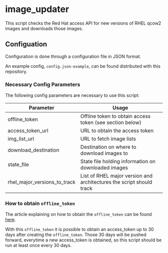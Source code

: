 # image_updater

This script checks the Red Hat access API for new versions of RHEL qcow2 images and downloads those images.

## Configuation

Configuration is done through a configuration file in JSON format.

An example config, `config.json-example`, can be found distributed with this repository.

### Necessary Config Parameters

The following config parameters are necessary to use this script:

| Parameter                    | Usage                                                                |
|------------------------------|----------------------------------------------------------------------|
| offline_token                | Offline token to obtain access token (see section below)             |
| access_token_url             | URL to obtain the access token                                       |
| img_list_url                 | URL to fetch image lists                                             |
| download_destination         | Destination on where to download images to                           |
| state_file                   | State file holding information on downloaded images                  |
| rhel_major_versions_to_track | List of RHEL major version and architectures the script should track |

### How to obtain `offline_token`

The article explaining on how to obtain the `offline_token` can be found [here](https://access.redhat.com/articles/3626371).

With this `offline_token` it is possible to obtain an access_token up to 30 days after creating the `offline_token`. Those 30 days will be pushed forward, everytime a new access_token is obtained, so this script should be run at least once every 30 days.
